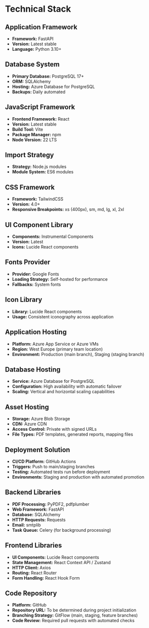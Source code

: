 # Technical Stack

## Application Framework
- **Framework:** FastAPI
- **Version:** Latest stable
- **Language:** Python 3.10+

## Database System
- **Primary Database:** PostgreSQL 17+
- **ORM:** SQLAlchemy
- **Hosting:** Azure Database for PostgreSQL
- **Backups:** Daily automated

## JavaScript Framework
- **Frontend Framework:** React
- **Version:** Latest stable
- **Build Tool:** Vite
- **Package Manager:** npm
- **Node Version:** 22 LTS

## Import Strategy
- **Strategy:** Node.js modules
- **Module System:** ES6 modules

## CSS Framework
- **Framework:** TailwindCSS
- **Version:** 4.0+
- **Responsive Breakpoints:** xs (400px), sm, md, lg, xl, 2xl

## UI Component Library
- **Components:** Instrumental Components
- **Version:** Latest
- **Icons:** Lucide React components

## Fonts Provider
- **Provider:** Google Fonts
- **Loading Strategy:** Self-hosted for performance
- **Fallbacks:** System fonts

## Icon Library
- **Library:** Lucide React components
- **Usage:** Consistent iconography across application

## Application Hosting
- **Platform:** Azure App Service or Azure VMs
- **Region:** West Europe (primary team location)
- **Environment:** Production (main branch), Staging (staging branch)

## Database Hosting
- **Service:** Azure Database for PostgreSQL
- **Configuration:** High availability with automatic failover
- **Scaling:** Vertical and horizontal scaling capabilities

## Asset Hosting
- **Storage:** Azure Blob Storage
- **CDN:** Azure CDN
- **Access Control:** Private with signed URLs
- **File Types:** PDF templates, generated reports, mapping files

## Deployment Solution
- **CI/CD Platform:** GitHub Actions
- **Triggers:** Push to main/staging branches
- **Testing:** Automated tests run before deployment
- **Environments:** Staging and production with automated promotion

## Backend Libraries
- **PDF Processing:** PyPDF2, pdfplumber
- **Web Framework:** FastAPI
- **Database:** SQLAlchemy
- **HTTP Requests:** Requests
- **Email:** smtplib
- **Task Queue:** Celery (for background processing)

## Frontend Libraries
- **UI Components:** Lucide React components
- **State Management:** React Context API / Zustand
- **HTTP Client:** Axios
- **Routing:** React Router
- **Form Handling:** React Hook Form

## Code Repository
- **Platform:** GitHub
- **Repository URL:** To be determined during project initialization
- **Branching Strategy:** GitFlow (main, staging, feature branches)
- **Code Review:** Required pull requests with automated checks
